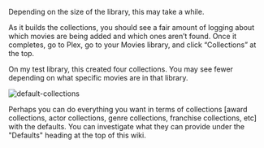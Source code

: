 Depending on the size of the library, this may take a while.

As it builds the collections, you should see a fair amount of logging about which movies are being added and which ones aren’t found.  Once it completes, go to Plex, go to your Movies library, and click “Collections” at the top.

On my test library, this created four collections.  You may see fewer depending on what specific movies are in that library.

![default-collections](default-collections.png)

Perhaps you can do everything you want in terms of collections [award collections, actor collections, genre collections, franchise collections, etc] with the defaults.  You can investigate what they can provide under the "Defaults" heading at the top of this wiki.
